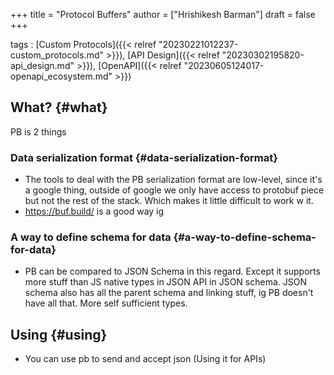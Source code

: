 +++
title = "Protocol Buffers"
author = ["Hrishikesh Barman"]
draft = false
+++

tags
: [Custom Protocols]({{< relref "20230221012237-custom_protocols.md" >}}), [API Design]({{< relref "20230302195820-api_design.md" >}}), [OpenAPI]({{< relref "20230605124017-openapi_ecosystem.md" >}})


## What? {#what}

PB is 2 things


### Data serialization format {#data-serialization-format}

-   The tools to deal with the PB serialization format are low-level, since it's a google thing, outside of google we only have access to protobuf piece but not the rest of the stack. Which makes it little difficult to work w it.
-   <https://buf.build/> is a good way ig


### A way to define schema for data {#a-way-to-define-schema-for-data}

-   PB can be compared to JSON Schema in this regard. Except it supports more stuff than JS native types in JSON API in JSON schema. JSON schema also has all the parent schema and linking stuff, ig PB doesn't have all that. More self sufficient types.


## Using {#using}

-   You can use pb to send and accept json (Using it for APIs)
